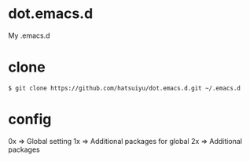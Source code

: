 # dot.emacs.d
My .emacs.d

# clone

```
$ git clone https://github.com/hatsuiyu/dot.emacs.d.git ~/.emacs.d
```

# config

0x => Global setting
1x => Additional packages for global
2x => Additional packages
